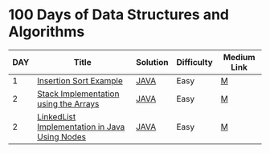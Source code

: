 # 100 Days of Data Structures and Algorithms

| DAY |             Title                   | Solution | Difficulty | Medium Link |
|-----| ------------------------------------| -------- | ---------- | ----------- |
| 1 |[Insertion Sort Example](https://en.wikipedia.org/wiki/Insertion_sort) | [JAVA](https://github.com/lavanganji/100DaysOfDS-Algo/blob/master/src/org.lkg.ds/InsertionSort_1.java)|Easy|[M](https://medium.com/csinterviewprep/day-0-stacks-2188bef60bca) |
| 2 |[Stack Implementation using the Arrays](https://en.wikipedia.org/wiki/Stack_(abstract_data_type)) | [JAVA](https://github.com/lavanganji/AlgorithmsMadeEasy/blob/master/src/org.lkg.ds/StackArray.java)|Easy|[M](https://medium.com/csinterviewprep/day-0-stacks-2188bef60bca) |
| 2 |[LinkedList Implementation in Java Using Nodes](https://en.wikipedia.org/wiki/Linked_list) | [JAVA](https://github.com/lavanganji/AlgorithmsMadeEasy/blob/master/src/org.lkg.ds/LinkedListImplementation.java)|Easy|[M](https://medium.com/csinterviewprep/day-0-stacks-2188bef60bca) | 2 |[Stack Implementation using the Arrays](https://en.wikipedia.org/wiki/Stack_(abstract_data_type)) | [JAVA](https://github.com/lavanganji/AlgorithmsMadeEasy/blob/master/src/org.lkg.ds/StackArray.java)|Easy|[M](https://medium.com/csinterviewprep/day-0-stacks-2188bef60bca) |
